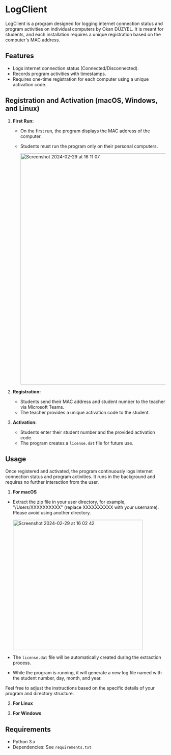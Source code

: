 # LogClient

LogClient is a program designed for logging internet connection status and program activities on individual computers by Okan DÜZYEL. It is meant for students, and each installation requires a unique registration based on the computer's MAC address.

## Features

- Logs internet connection status (Connected/Disconnected).
- Records program activities with timestamps.
- Requires one-time registration for each computer using a unique activation code.

## Registration and Activation (macOS, Windows, and Linux)

1. **First Run:**
    - On the first run, the program displays the MAC address of the computer.
    - Students must run the program only on their personal computers.
      
      <img width="724" alt="Screenshot 2024-02-29 at 16 11 07" src="https://github.com/okanduzyel/LogClient/assets/38145537/9f6cd2a0-8a3e-4841-96a0-b1a6f7450365">

2. **Registration:**
    - Students send their MAC address and student number to the teacher via Microsoft Teams.
    - The teacher provides a unique activation code to the student.
  
      

3. **Activation:**
    - Students enter their student number and the provided activation code.
    - The program creates a `license.dat` file for future use.

## Usage

Once registered and activated, the program continuously logs internet connection status and program activities. It runs in the background and requires no further interaction from the user.

1. **For macOS**

- Extract the zip file in your user directory, for example, "/Users/XXXXXXXXXX" (replace XXXXXXXXXX with your username). Please avoid using another directory.

   <img width="408" alt="Screenshot 2024-02-29 at 16 02 42" src="https://github.com/okanduzyel/LogClient/assets/38145537/ab7370b2-24db-452d-a39c-8cdcaa812235">

- The `license.dat` file will be automatically created during the extraction process.

- While the program is running, it will generate a new log file named with the student number, day, month, and year.

Feel free to adjust the instructions based on the specific details of your program and directory structure.

2. **For Linux**

3. **For Windows**



## Requirements

- Python 3.x
- Dependencies: See `requirements.txt`
